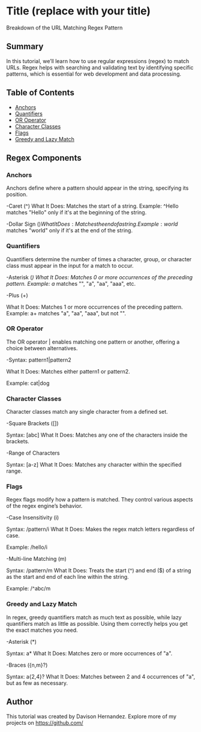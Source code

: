 # Title (replace with your title)

Breakdown of the URL Matching Regex Pattern

## Summary

In this tutorial, we’ll learn how to use regular expressions (regex) to match URLs. Regex helps with searching and validating text by identifying specific patterns, which is essential for web development and data processing.

## Table of Contents

- [Anchors](#anchors)
- [Quantifiers](#quantifiers)
- [OR Operator](#or-operator)
- [Character Classes](#character-classes)
- [Flags](#flags)
- [Greedy and Lazy Match](#greedy-and-lazy-match)


## Regex Components

### Anchors
Anchors define where a pattern should appear in the string, specifying its position.

-Caret (^)
What It Does: Matches the start of a string.
Example: ^Hello matches "Hello" only if it's at the beginning of the string.

-Dollar Sign ($)
What It Does: Matches the end of a string.
Example: world$ matches "world" only if it's at the end of the string.

### Quantifiers
Quantifiers determine the number of times a character, group, or character class must appear in the input for a match to occur.

-Asterisk (*)
What It Does: Matches 0 or more occurrences of the preceding pattern.
Example: a* matches "", "a", "aa", "aaa", etc.

-Plus (+)

What It Does: Matches 1 or more occurrences of the preceding pattern.
Example: a+ matches "a", "aa", "aaa", but not "".

### OR Operator
The OR operator | enables matching one pattern or another, offering a choice between alternatives.

-Syntax: pattern1|pattern2

What It Does: Matches either pattern1 or pattern2.

Example: cat|dog

### Character Classes
Character classes match any single character from a defined set.

-Square Brackets ([])

Syntax: [abc]
What It Does: Matches any one of the characters inside the brackets.

-Range of Characters

Syntax: [a-z]
What It Does: Matches any character within the specified range.


### Flags
Regex flags modify how a pattern is matched. They control various aspects of the regex engine’s behavior.

-Case Insensitivity (i)

Syntax: /pattern/i
What It Does: Makes the regex match letters regardless of case.

Example: /hello/i

-Multi-line Matching (m)

Syntax: /pattern/m
What It Does: Treats the start (^) and end ($) of a string as the start and end of each line within the string.

Example: /^abc/m

### Greedy and Lazy Match
In regex, greedy quantifiers match as much text as possible, while lazy quantifiers match as little as possible. Using them correctly helps you get the exact matches you need.

-Asterisk (*)

Syntax: a*
What It Does: Matches zero or more occurrences of "a".

-Braces ({n,m}?)

Syntax: a{2,4}?
What It Does: Matches between 2 and 4 occurrences of "a", but as few as necessary.

## Author

This tutorial was created by Davison Hernandez. Explore more of my projects on https://github.com/
